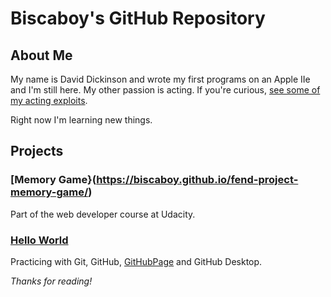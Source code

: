 # Biscaboy's GitHub Repository

## About Me

My name is David Dickinson and wrote my first programs on an Apple IIe and I'm still here.  My other passion is acting.  If you're curious, [see some of my acting exploits](http://www.davidjdickinson.com).  

Right now I'm learning new things.  

## Projects

### [Memory Game}(https://biscaboy.github.io/fend-project-memory-game/)
Part of the web developer course at Udacity.

### [Hello World](https://biscaboy.github.io/hello-world/)
Practicing with Git, GitHub, [GitHubPage](https://biscaboy.github.io/) and GitHub Desktop.

_Thanks for reading!_
